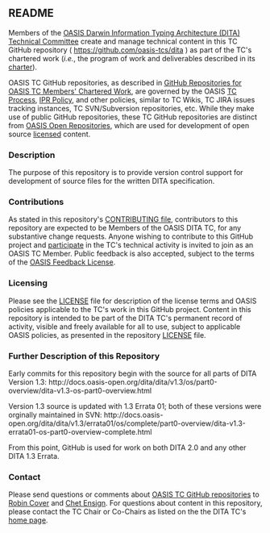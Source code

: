<div>
<h2>README</h2>

<p>Members of the <a href="https://www.oasis-open.org/committees/dita/">OASIS Darwin Information Typing Architecture (DITA) Technical Committee</a> create and manage technical content in this TC GitHub repository ( <a href="https://github.com/oasis-tcs/dita">https://github.com/oasis-tcs/dita</a> ) as part of the TC's chartered work (<i>i.e.</i>, the program of work and deliverables described in its <a href="https://www.oasis-open.org/committees/dita/charter.php">charter</a>).</p>

<p>OASIS TC GitHub repositories, as described in <a href="https://www.oasis-open.org/resources/tcadmin/github-repositories-for-oasis-tc-members-chartered-work">GitHub Repositories for OASIS TC Members' Chartered Work</a>, are governed by the OASIS <a href="https://www.oasis-open.org/policies-guidelines/tc-process">TC Process</a>, <a href="https://www.oasis-open.org/policies-guidelines/ipr">IPR Policy</a>, and other policies, similar to TC Wikis, TC JIRA issues tracking instances, TC SVN/Subversion repositories, etc.  While they make use of public GitHub repositories, these TC GitHub repositories are distinct from <a href="https://www.oasis-open.org/resources/open-repositories">OASIS Open Repositories</a>, which are used for development of open source <a href="https://www.oasis-open.org/resources/open-repositories/licenses">licensed</a> content.</p>
</div>

<div>
<h3>Description</h3>

<p>The purpose of this repository is to provide version control support for development of source files for the written DITA specification.</p>
<!-- kris: Description: Official repository for the source files for the written DITA specification -->
</div>

<div>
<h3>Contributions</h3>
<p>As stated in this repository's <a href="https://github.com/oasis-tcs/dita/blob/master/CONTRIBUTING.md">CONTRIBUTING file</a>, contributors to this repository are expected to be Members of the OASIS DITA TC, for any substantive change requests.  Anyone wishing to contribute to this GitHub project and <a href="https://www.oasis-open.org/join/participation-instructions">participate</a> in the TC's technical activity is invited to join as an OASIS TC Member.  Public feedback is also accepted, subject to the terms of the <a href="https://www.oasis-open.org/policies-guidelines/ipr#appendixa">OASIS Feedback License</a>.</p>
</div>

<div>
<h3>Licensing</h3>
<p>Please see the <a href="https://github.com/oasis-tcs/dita/blob/master/LICENSE.md">LICENSE</a> file for description of the license terms and OASIS policies applicable to the TC's work in this GitHub project. Content in this repository is intended to be part of the DITA TC's permanent record of activity, visible and freely available for all to use, subject to applicable OASIS policies, as presented in the repository <a href="https://github.com/oasis-tcs/dita/blob/master/LICENSE.md">LICENSE</a> file.</p>
</div>

<div>
<h3>Further Description of this Repository</h3>

<p>Early commits for this repository begin with the source for all parts of DITA Version 1.3: 
http://docs.oasis-open.org/dita/dita/v1.3/os/part0-overview/dita-v1.3-os-part0-overview.html</p>
<p>Version 1.3 source is updated with 1.3 Errata 01; both of these versions were orginally maintained in SVN:
http://docs.oasis-open.org/dita/dita/v1.3/errata01/os/complete/part0-overview/dita-v1.3-errata01-os-part0-overview-complete.html</p>
<p>From this point, GitHub is used for work on both DITA 2.0 and any other DITA 1.3 Errata.</p>
</div>

<div>

<h3>Contact</h3>
<p>Please send questions or comments about <a href="https://www.oasis-open.org/resources/tcadmin/github-repositories-for-oasis-tc-members-chartered-work">OASIS TC GitHub repositories</a> to <a href="mailto:robin@oasis-open.org">Robin Cover</a> and <a href="mailto:chet.ensign@oasis-open.org">Chet Ensign</a>.  For questions about content in this repository, please contact the TC Chair or Co-Chairs as listed on the the DITA TC's <a href="https://www.oasis-open.org/committees/dita/">home page</a>.</p>
</div>


